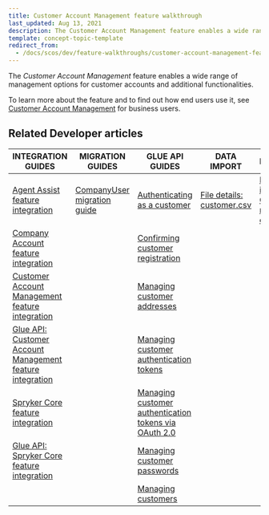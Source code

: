 ```yaml
---
title: Customer Account Management feature walkthrough
last_updated: Aug 13, 2021
description: The Customer Account Management feature enables a wide range of management options for customer accounts and additional functionalities
template: concept-topic-template
redirect_from:
  - /docs/scos/dev/feature-walkthroughs/customer-account-management-feature-walkthrough/customer-account-management-feature-walkthrough.html
---
```


The _Customer Account Management_ feature enables a wide range of management options for customer accounts and additional functionalities.

To learn more about the feature and to find out how end users use it, see [Customer Account Management](/docs/scos/user/features/customer-account-management-feature-overview/customer-account-management-feature-overview.html) for business users.

## Related Developer articles

| INTEGRATION GUIDES  | MIGRATION GUIDES | GLUE API GUIDES | DATA IMPORT | REFERENCES |
|---|---|---|---|---|
| [Agent Assist feature integration](/docs/scos/dev/feature-integration-guides/agent-assist-feature-integration.html) | [CompanyUser migration guide](/docs/scos/dev/module-migration-guides/migration-guide-companyuser.html) | [Authenticating as a customer](/docs/scos/dev/glue-api-guides/managing-customers/authenticating-as-a-customer.html) | [File details: customer.csv](/docs/scos/dev/data-import/data-import-categories/commerce-setup/file-details-customer.csv.html) | [Reference information: Customer module overview](/docs/scos/dev/feature-walkthroughs/customer-account-management-feature-walkthrough/reference-information-customer-module-overview.html)|
| [Company Account feature integration](/docs/scos/dev/feature-integration-guides/company-account-feature-integration.html) |  | [Confirming customer registration](/docs/scos/dev/glue-api-guides/managing-customers/confirming-customer-registration.html) |  | |
| [Customer Account Management feature integration](/docs/scos/dev/feature-integration-guides/customer-account-management-feature-integration.html) |  | [Managing customer addresses](/docs/scos/dev/glue-api-guides/managing-customers/managing-customer-addresses.html) |  |  |
| [Glue API: Customer Account Management feature integration](/docs/scos/dev/feature-integration-guides/glue-api/glue-api-customer-account-management-feature-integration.html) |  | [Managing customer authentication tokens](/docs/scos/dev/glue-api-guides/managing-customers/managing-customer-authentication-tokens.html) |  |  |
| [Spryker Core feature integration](/docs/scos/dev/feature-integration-guides/spryker-core-feature-integration.html) |  | [Managing customer authentication tokens via OAuth 2.0](/docs/scos/dev/glue-api-guides/managing-customers/managing-customer-authentication-tokens-via-oauth-2.0.html) |  |  |
| [Glue API: Spryker Core feature integration](/docs/scos/dev/feature-integration-guides/glue-api/glue-api-spryker-core-feature-integration.html) |  | [Managing customer passwords](/docs/scos/dev/glue-api-guides/managing-customers/managing-customer-passwords.html) |  |  |
|  |  | [Managing customers](/docs/scos/dev/glue-api-guides/managing-customers/managing-customers.html) |  |  |
